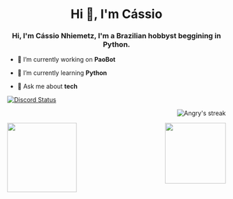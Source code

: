 <h1 align="center">Hi 👋, I'm Cássio</h1>
<h3 align="center">Hi, I'm Cássio Nhiemetz, I'm a Brazilian hobbyst beggining in Python.</h3>

- 🔭 I’m currently working on **PaoBot**

- 🌱 I’m currently learning **Python**

- 💬 Ask me about **tech**

<a href="https://discord.com/users/319963626108878848">
	<img align="center" alt="Discord Status" src="https://lanyard.cnrad.dev/api/319963626108878848?bg=1f1f1f&borderRadius=5px">
</a>





<p align="right">
        <img title="Angry's Streak" alt="Angry's streak" src="http://github-readme-streak-stats.herokuapp.com?user=AngryPlayer04&theme=github-dark&date_format=j%20M%5B%20Y%5D&background=000000&fire=DD4200)](https://git.io/streak-stats)"/>
</p>
 
 
  <img align="left" height="160em" src="https://github-readme-stats.vercel.app/api?username=angryplayer04&show_icons=true&theme=dark&include_all_commits=true&count_private=true"/>
  <img align="right" height="140em" src="https://github-readme-stats.vercel.app/api/top-langs/?username=angryplayer04&layout=compact&langs_count=7&theme=dark"/>
</div>

